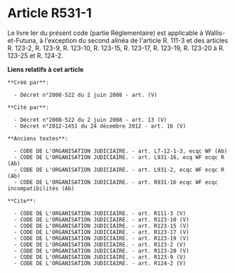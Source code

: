 # Article R531-1

Le livre Ier du présent code (partie Réglementaire) est applicable à Wallis-et-Futuna, à l'exception du second alinéa de
l'article R. 111-3 et des articles R. 123-2, R. 123-9, R. 123-10, R. 123-15, R. 123-17, R. 123-19, R. 123-20 à R. 123-25 et
R. 124-2.

**Liens relatifs à cet article**

	**Créé par**:

	  - Décret n°2008-522 du 2 juin 2008 - art. (V)

	**Cité par**:

	  - Décret n°2008-522 du 2 juin 2008 - art. 13 (V)
	  - Décret n°2012-1451 du 24 décembre 2012 - art. 16 (V)

	**Anciens textes**:

	  - CODE DE L'ORGANISATION JUDICIAIRE. - art. L7-12-1-3, ecqc WF (Ab)
	  - CODE DE L'ORGANISATION JUDICIAIRE. - art. L931-16, ecq WF ecqc R (Ab)
	  - CODE DE L'ORGANISATION JUDICIAIRE. - art. L931-2, ecqc WF ecqc R (Ab)
	  - CODE DE L'ORGANISATION JUDICIAIRE. - art. R931-16 ecqc WF ecqc incompatibilités (Ab)

	**Cite**:

	  - CODE DE L'ORGANISATION JUDICIAIRE. - art. R111-3 (V)
	  - CODE DE L'ORGANISATION JUDICIAIRE. - art. R123-10 (V)
	  - CODE DE L'ORGANISATION JUDICIAIRE. - art. R123-15 (V)
	  - CODE DE L'ORGANISATION JUDICIAIRE. - art. R123-17 (V)
	  - CODE DE L'ORGANISATION JUDICIAIRE. - art. R123-19 (V)
	  - CODE DE L'ORGANISATION JUDICIAIRE. - art. R123-2 (V)
	  - CODE DE L'ORGANISATION JUDICIAIRE. - art. R123-20 (V)
	  - CODE DE L'ORGANISATION JUDICIAIRE. - art. R123-9 (V)
	  - CODE DE L'ORGANISATION JUDICIAIRE. - art. R124-2 (V)
